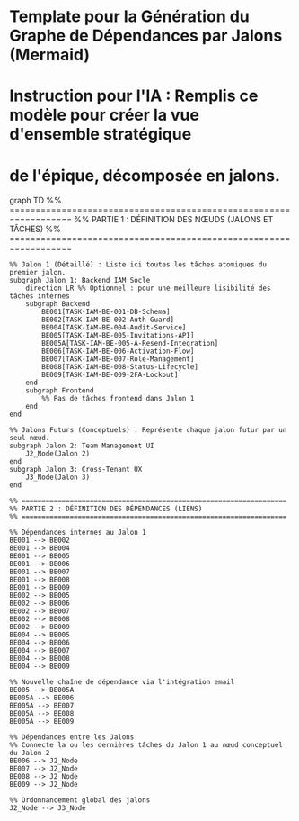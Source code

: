 # Template pour la Génération du Graphe de Dépendances par Jalons (Mermaid)
# Instruction pour l'IA : Remplis ce modèle pour créer la vue d'ensemble stratégique
# de l'épique, décomposée en jalons.

graph TD
    %% ==================================================================
    %% PARTIE 1 : DÉFINITION DES NŒUDS (JALONS ET TÂCHES)
    %% ==================================================================

    %% Jalon 1 (Détaillé) : Liste ici toutes les tâches atomiques du premier jalon.
    subgraph Jalon 1: Backend IAM Socle
        direction LR %% Optionnel : pour une meilleure lisibilité des tâches internes
        subgraph Backend
            BE001[TASK-IAM-BE-001-DB-Schema]
            BE002[TASK-IAM-BE-002-Auth-Guard]
            BE004[TASK-IAM-BE-004-Audit-Service]
            BE005[TASK-IAM-BE-005-Invitations-API]
            BE005A[TASK-IAM-BE-005-A-Resend-Integration]
            BE006[TASK-IAM-BE-006-Activation-Flow]
            BE007[TASK-IAM-BE-007-Role-Management]
            BE008[TASK-IAM-BE-008-Status-Lifecycle]
            BE009[TASK-IAM-BE-009-2FA-Lockout]
        end
        subgraph Frontend
            %% Pas de tâches frontend dans Jalon 1
        end
    end

    %% Jalons Futurs (Conceptuels) : Représente chaque jalon futur par un seul nœud.
    subgraph Jalon 2: Team Management UI
        J2_Node(Jalon 2)
    end
    subgraph Jalon 3: Cross-Tenant UX
        J3_Node(Jalon 3)
    end

    %% ==================================================================
    %% PARTIE 2 : DÉFINITION DES DÉPENDANCES (LIENS)
    %% ==================================================================

    %% Dépendances internes au Jalon 1
    BE001 --> BE002
    BE001 --> BE004
    BE001 --> BE005
    BE001 --> BE006
    BE001 --> BE007
    BE001 --> BE008
    BE001 --> BE009
    BE002 --> BE005
    BE002 --> BE006
    BE002 --> BE007
    BE002 --> BE008
    BE002 --> BE009
    BE004 --> BE005
    BE004 --> BE006
    BE004 --> BE007
    BE004 --> BE008
    BE004 --> BE009

    %% Nouvelle chaîne de dépendance via l'intégration email
    BE005 --> BE005A
    BE005A --> BE006
    BE005A --> BE007
    BE005A --> BE008
    BE005A --> BE009

    %% Dépendances entre les Jalons
    %% Connecte la ou les dernières tâches du Jalon 1 au nœud conceptuel du Jalon 2
    BE006 --> J2_Node
    BE007 --> J2_Node
    BE008 --> J2_Node
    BE009 --> J2_Node

    %% Ordonnancement global des jalons
    J2_Node --> J3_Node
